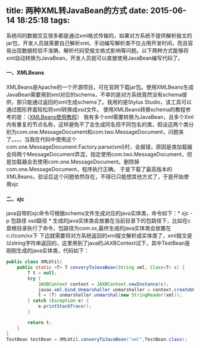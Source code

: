 title: 两种XML转JavaBean的方式
date: 2015-06-14 18:25:18
tags:
---
系统间的数据交互很多都是通过xml格式传输的，如果对方系统不提供解析报文的jar包，开发人员就需要自己解析xml。手动编写解析类不仅占用开发时间，而且容易出现数据校验不准确、解析代码受报文格式影响等问题。以下两种方式能够将xml自动转换为JavaBean，开发人员就可以直接使用JavaBean编写代码了。
#### 一、XMLBeans
XMLBeans是Apache的一个开源项目，可在官网下载jar包。使用XMLBeans生成JavaBean需要用到xml对应的schema，不幸的是对方系统竟然没有schema提供，那只能通过返回的xml生成schema了。我用的是Stylus Studio，该工具可以通过图形界面轻松将xml转换成xsd文件。
使用XMLBeans转换schema的教程参考的是：（[XMLBeans使用教程](http://samwalt.iteye.com/blog/1820600)）
我有多个xml需要转换为JavaBean，且多个Xml内有重复的节点名称，这样避免不了会生成同名但不同包名的类，假设这两个类分别为com.one.MessageDocument和com.two.MessageDocument，问题来了。。。。当我在代码中使用这个com.one.MessageDocument.Factory.parse(xml)时，会报错，原因是类加载器会将两个MessageDocument弄混，指定使用com.two.MessageDocument，但是加载器会去使用com.one.MessageDocument。删除掉com.one.MessageDocument，程序执行正确。
于是下载了最高版本的XMLBeans，验证后这个问题依然存在，不得已只能想其他方式了，于是开始使用xjc
#### 二、xjc
java自带的xjc命令可根据schema文件生成对应的java实体类，命令如下：* xjc -p 包路径 xsd路径 *
生成的java实体类会放置在当前目录下的包路径下，比如在c盘根目录执行了命令，包路径为com.xx,最终生成的java实体类会放置在c://com/xx下
下边就需要将对方系统返回的xml报文解析成实体类了，xml报文是以string字符串返回的，这里用到了java的JAXBContext试下，其中TestBean是
刚刚生成的java实体类，代码如下：
```java
public class XMLUtil{
	public static <T> T converyToJavaBean(String xml, Class<T> c) {  
		T t = null;  
		try {  
			JAXBContext context = JAXBContext.newInstance(c);  
			javax.xml.bind.Unmarshaller unmarshaller = context.createUnmarshaller();  
			t = (T) unmarshaller.unmarshal(new StringReader(xml));  
		} catch (Exception e) {  
			e.printStackTrace();  
		}  

		return t;  
	}
}
TestBean testBean = XMLUtil.converyToJavaBean("xml",TestBean.class);
```
